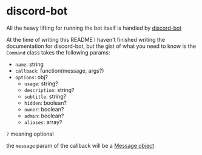 # discord-bot

All the heavy lifting for running the bot itself is handled by [discord-bot](https://github.com/ducktrshessami/discord-bot)

At the time of writing this README I haven't finished writing the documentation for discord-bot, but the gist of what you need to know is the `Command` class takes the following params:
- `name`: string
- `callback`: function(message, args?)
- `options`: obj?
    - `usage`: string?
    - `description`: string?
    - `subtitle`: string?
    - `hidden`: boolean?
    - `owner`: boolean?
    - `admin`: boolean?
    - `aliases`: array<string>?

`?` meaning optional

the `message` param of the callback will be a [Message object](https://discord.js.org/#/docs/main/stable/class/Message)

